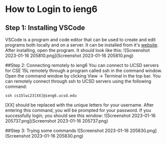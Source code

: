 # How to Login to ieng6

## Step 1: Installing VSCode
VSCode is a program and code editor that can be used to create and edit programs both locally and on a server. It can be installed from it's [website](https://code.visualstudio.com/). After installing, open the program. It should look like this: ![Screenshot 2023-01-16 205810.png](Screenshot 2023-01-16 205810.png)

##Step 2: Connecting remotely to ieng6
You can connect to UCSD servers for CSE 15L remotely through a program called ssh in the command window. Open the command window by clicking View -> Terminal in the top bar. You can remotely connect through ssh to UCSD servers using the following command:
```
ssh cs15lwi23[XX]@ieng6.ucsd.edu
``` 
[XX] should be replaced with the unique letters for your username. After entering this command, you will be prompted for your password. If you successfully login, you should see this window:
![Screenshot 2023-01-16 205737.png](Screenshot 2023-01-16 205737.png)

##Step 3: Trying some commands
![Screenshot 2023-01-16 205830.png](Screenshot 2023-01-16 205830.png)
